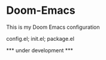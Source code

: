 # Doom-Emacs
This is my Doom Emacs configuration

config.el;
init.el;
package.el

*** under development ***
